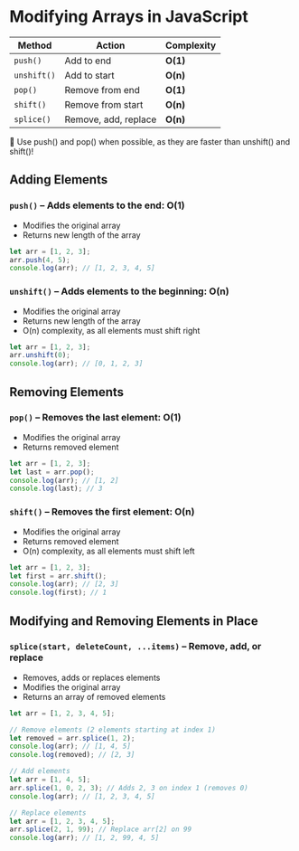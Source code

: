 # Modifying Arrays in JavaScript

| Method      | Action               | Complexity |
| ----------- | -------------------- | ---------- |
| `push()`    | Add to end           | **O(1)**   |
| `unshift()` | Add to start         | **O(n)**   |
| `pop()`     | Remove from end      | **O(1)**   |
| `shift()`   | Remove from start    | **O(n)**   |
| `splice()`  | Remove, add, replace | **O(n)**   |

🚀 Use push() and pop() when possible, as they are faster than unshift() and shift()!

## **Adding Elements**

### `push()` – Adds elements to the end: O(1)

- Modifies the original array
- Returns new length of the array

```javascript
let arr = [1, 2, 3];
arr.push(4, 5);
console.log(arr); // [1, 2, 3, 4, 5]
```

### `unshift()` – Adds elements to the beginning: O(n)

- Modifies the original array
- Returns new length of the array
- O(n) complexity, as all elements must shift right

```javascript
let arr = [1, 2, 3];
arr.unshift(0);
console.log(arr); // [0, 1, 2, 3]
```

## **Removing Elements**

### `pop()` – Removes the last element: O(1)

- Modifies the original array
- Returns removed element

```javascript
let arr = [1, 2, 3];
let last = arr.pop();
console.log(arr); // [1, 2]
console.log(last); // 3
```

### `shift()` – Removes the first element: O(n)

- Modifies the original array
- Returns removed element
- O(n) complexity, as all elements must shift left

```javascript
let arr = [1, 2, 3];
let first = arr.shift();
console.log(arr); // [2, 3]
console.log(first); // 1
```

## **Modifying and Removing Elements in Place**

### `splice(start, deleteCount, ...items)` – Remove, add, or replace

- Removes, adds or replaces elements
- Modifies the original array
- Returns an array of removed elements

```javascript
let arr = [1, 2, 3, 4, 5];

// Remove elements (2 elements starting at index 1)
let removed = arr.splice(1, 2);
console.log(arr); // [1, 4, 5]
console.log(removed); // [2, 3]

// Add elements
let arr = [1, 4, 5];
arr.splice(1, 0, 2, 3); // Adds 2, 3 on index 1 (removes 0)
console.log(arr); // [1, 2, 3, 4, 5]

// Replace elements
let arr = [1, 2, 3, 4, 5];
arr.splice(2, 1, 99); // Replace arr[2] on 99
console.log(arr); // [1, 2, 99, 4, 5]
```
